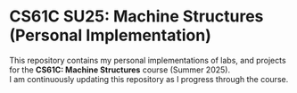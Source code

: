 # CS61C SU25: Machine Structures (Personal Implementation)

This repository contains my personal implementations of labs, and projects for the **CS61C: Machine Structures** course (Summer 2025).  
I am continuously updating this repository as I progress through the course.
